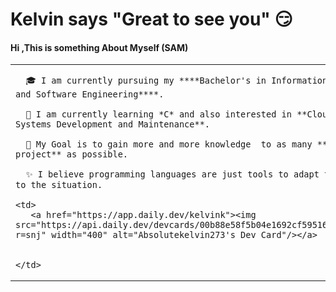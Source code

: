 # Kelvin says "Great to see you" :smirk: 
#### Hi ,This is something About Myself (SAM)

<table>
  <tr>
    <td valign="center">  
      
      
      🎓 I am currently pursuing my ****Bachelor's in Information Technology and Software Engineering****.
      
      🌱 I am currently learning *C* and also interested in **Cloud and Systems Development and Maintenance**.  
      
      🎯 My Goal is to gain more and more knowledge  to as many **open source project** as possible.  
      
      ✨ I believe programming languages are just tools to adapt to according to the situation. 
      
    <td>
       <a href="https://app.daily.dev/kelvink"><img src="https://api.daily.dev/devcards/00b88e58f5b04e1692cf59516f7f8edf.png?r=snj" width="400" alt="Absolutekelvin273's Dev Card"/></a>


    </td>
    
  </tr>
  </table>


